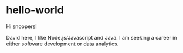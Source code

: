 # hello-world

Hi snoopers!

David here, I like Node.js/Javascript and Java.
I am seeking a career in either software development or data analytics.
